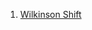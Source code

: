 1. [Wilkinson Shift](https://hub.mybinder.org/user/kaushikcfd-jupyter-notebooks-briypap5/notebooks/Wilkinson%20Shift.ipynb)
